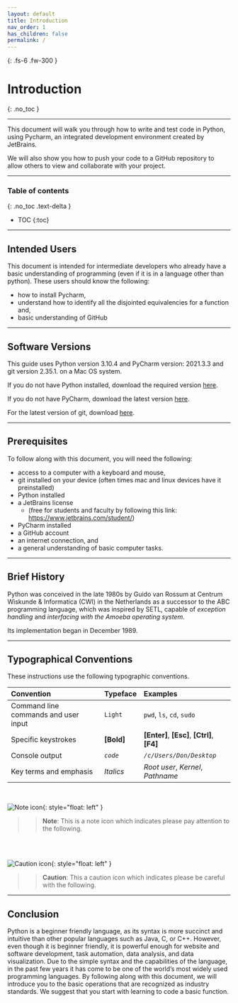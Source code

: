 ```yaml
---
layout: default
title: Introduction
nav_order: 1
has_children: false
permalink: /
---
```


{: .fs-6 .fw-300 }

# Introduction
{: .no_toc }

---

This document will walk you through how to write and test code in Python, using Pycharm, an integrated development environment created by JetBrains. 

We will also show you how to push your code to a GitHub repository to allow others to view and collaborate with your project.

---

### Table of contents
{: .no_toc .text-delta }
* TOC
{:toc}

---

## Intended Users

This document is intended for intermediate developers who already have a basic understanding of programming (even if it is in a language other than python). These users should know the following:

* how to install Pycharm,
* understand how to identify all the disjointed equivalencies for a function and,
* basic understanding of GitHub

---

## Software Versions

This guide uses Python version 3.10.4 and PyCharm version: 2021.3.3 and git version 2.35.1. on a Mac OS system. 

If you do not have Python installed, download the required version [here](https://www.python.org/downloads/release/python-3104/).

If you do not have PyCharm, download the latest version [here](https://www.jetbrains.com/pycharm/download/#section=windows). 

For the latest version of git, download [here](https://git-scm.com/download/mac).

---

## Prerequisites

To follow along with this document, you will need the following: 

- access to a computer with a keyboard and mouse,
- git installed on your device (often times mac and linux devices have it preinstalled)
- Python installed
- a JetBrains license 
    - (free for students and faculty by following this link: https://www.jetbrains.com/student/)
- PyCharm installed
- a GitHub account
- an internet connection, and
- a general understanding of basic computer tasks.

---

## Brief History
Python was conceived in the late 1980s by Guido van Rossum at Centrum Wiskunde & Informatica (CWI) in the Netherlands as a successor to the ABC programming language, which was inspired by SETL, capable of _exception handling_ and _interfacing with the Amoeba operating system_.

Its implementation began in December 1989.

---

## Typographical Conventions

These instructions use the following typographic conventions.

| Convention                           | Typeface      | Examples                                         |
| :----                                | :----         | :----                                            |
| Command line commands and user input |   ```Light``` |     ```pwd```, ```ls```, ```cd```, ```sudo```    |
| Specific keystrokes                  |   **[Bold]**  |     **[Enter]**, **[Esc]**, **[Ctrl]**, **[F4]** |
| Console output                       |   *`code`*    |     *`/c/Users/Don/Desktop`*                     |
| Key terms and emphasis               |   _Italics_   |     _Root user_, _Kernel_, _Pathname_            |

<br />

![Note icon](https://github.com/dl90/linux-basics/blob/gh-pages/docs/images/icons/note.png?raw=true "Note"){: style="float: left" }
>> **Note**: This is a note icon which indicates please pay attention to the following.
<br />
<br />

![Caution icon](https://github.com/dl90/linux-basics/blob/gh-pages/docs/images/icons/caution.png?raw=true "Caution"){: style="float: left" }
>> **Caution**: This a caution icon which indicates please be careful with the following.

---

## Conclusion
Python is a beginner friendly language, as its syntax is more succinct and intuitive than other popular languages such as Java, C, or C++. However, even though it is beginner friendly, it is powerful enough for website and software development, task automation, data analysis, and data visualization. Due to the simple syntax and the capabilities of the language, in the past few years it has come to be one of the world’s most widely used programming languages. By following along with this document, we will introduce you to the basic operations that are recognized as industry standards. We suggest that you start with learning to code a basic function.
